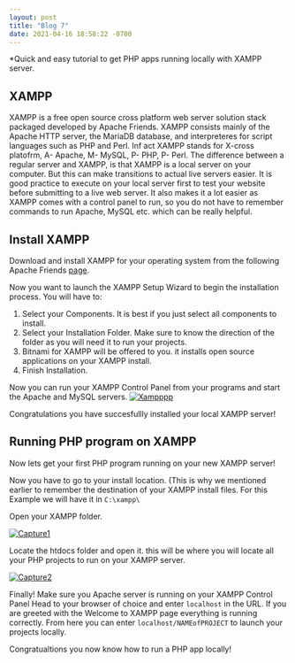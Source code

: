 ```yaml
---
layout: post
title: "Blog 7"
date: 2021-04-16 18:58:22 -0700
---
```

*Quick and easy tutorial to get PHP apps running locally with XAMPP server.

## XAMPP 
XAMPP is a free open source cross platform web server solution stack packaged developed by Apache Friends. XAMPP consists mainly of the Apache HTTP server, the MariaDB database, and interpreteres for script languages such as PHP and Perl. Inf act XAMPP stands for X-cross platofrm, A- Apache, M- MySQL, P- PHP, P- Perl. The difference between a regular server and XAMPP, is that XAMPP is a local server on your computer. But this can make transitions to actual live servers easier. It is good practice to execute on your local server first to test your website before submitting to a live web server. It also makes it a lot easier as XAMPP comes with a control panel to run, so you do not have to remember commands to run Apache, MySQL etc. which can be really helpful.
## Install XAMPP
Download and install XAMPP for your operating system from the following Apache Friends [page](https://www.apachefriends.org/download.html). 

Now you want to launch the XAMPP Setup Wizard to begin the installation process. You will have to:
1. Select your Components. It is best if you just select all components to install.
2. Select your Installation Folder. Make sure to know the direction of the folder as you will need it to run your projects.
3. Bitnami for XAMPP will be offered to you. it installs open source applications on your XAMPP install. 
4. Finish Installation.

Now you can run your XAMPP Control Panel from your programs and start the Apache and MySQL servers. 
<a href="https://ibb.co/SPThSjC"><img src="https://i.ibb.co/c15GqBn/Xampppp.jpg" alt="Xampppp" border="0"></a>

Congratulations you have succesfullly installed your local XAMPP server!

## Running PHP program on XAMPP
Now lets get your first PHP program running on your new XAMPP server!

Now you have to go to your install location. (This is why we mentioned earlier to remember the destination of your XAMPP install files. For this Example we will have it in `C:\xampp\`

Open your XAMPP folder. 

<a href="https://ibb.co/q55FKHs"><img src="https://i.ibb.co/hff1bGW/Capture1.jpg" alt="Capture1" border="0"></a>

Locate the htdocs folder and open it. this will be where you will locate all your PHP projects to run on your XAMPP server.

<a href="https://ibb.co/ys0jmvJ"><img src="https://i.ibb.co/Ky6vc4H/Capture2.jpg" alt="Capture2" border="0"></a>

Finally! Make sure you Apache server is running on your XAMPP Control Panel
Head to your browser of choice and enter `localhost` in the URL. If you are greeted with the Welcome to XAMPP page everything is running correctly. From here you can enter `localhost/NAMEofPROJECT` to launch your projects locally.

Congratualtions you now know how to run a PHP app locally!
